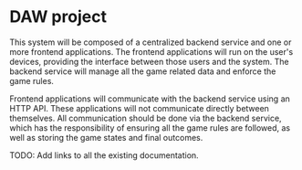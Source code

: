 # DAW project

This system will be composed of a centralized backend service and one or more frontend applications. 
The frontend applications will run on the user's devices, providing the interface between those users and the system. 
The backend service will manage all the game related data and enforce the game rules.

Frontend applications will communicate with the backend service using an HTTP API. 
These applications will not communicate directly between themselves. 
All communication should be done via the backend service, 
which has the responsibility of ensuring all the game rules are followed, 
as well as storing the game states and final outcomes.

TODO: Add links to all the existing documentation.